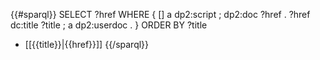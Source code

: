{{#sparql}}
SELECT ?href WHERE {
  []    a        dp2:script ;
        dp2:doc  ?href .
  ?href dc:title ?title ;
        a        dp2:userdoc . }
ORDER BY ?title
* [[{{title}}|{{href}}]]
{{/sparql}}
